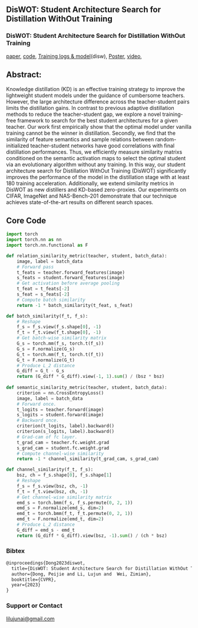 ## DisWOT: Student Architecture Search for Distillation WithOut Training

### DisWOT: Student Architecture Search for Distillation WithOut Training

[paper](https://github.com/lilujunai/DisWOT-CVPR2023), [code](https://github.com/lilujunai/DisWOT-CVPR2023), [Training logs & model](https://github.com/lilujunai/DisWOT-CVPR2023)(disw), [Poster](https://github.com/lilujunai/DisWOT-CVPR2023), [video](https://github.com/lilujunai/DisWOT-CVPR2023), 




## Abstract: 
Knowledge distillation (KD) is an effective training strategy to improve the lightweight student models under the guidance of cumbersome teachers. However, the large architecture difference across the teacher-student pairs limits the distillation gains. In contrast to previous adaptive distillation methods to reduce the teacher-student gap,  we explore a novel training-free framework to search for the best student architectures for a given teacher. Our work first empirically show that the optimal model under vanilla training cannot be the winner in distillation. Secondly, we find that the similarity of feature semantics and sample relations between random-initialized teacher-student networks have good correlations with final distillation performances. Thus, we efficiently measure similarity matrixs conditioned on the semantic activation maps to select the optimal student via an evolutionary algorithm without any training. In this way, our student architecture search for Distillation WithOut Training (DisWOT) significantly improves the performance of the model in the distillation stage with at least 180 training acceleration. Additionally,  we extend similarity metrics in DisWOT as new distillers and KD-based zero-proxies. Our experiments on CIFAR, ImageNet and NAS-Bench-201 demonstrate that our technique achieves state-of-the-art results on different search spaces. 

## Core Code
```python
import torch
import torch.nn as nn 
import torch.nn.functional as F

def relation_similarity_metric(teacher, student, batch_data):
    image, label = batch_data
    # Forward pass
    t_feats = teacher.forward_features(image)
    s_feats = student.forward_features(image)
    # Get activation before average pooling
    t_feat = t_feats[-2]
    s_feat = s_feats[-2]
    # Compute batch similarity
    return -1 * batch_similarity(t_feat, s_feat)

def batch_similarity(f_t, f_s):
    # Reshape
    f_s = f_s.view(f_s.shape[0], -1)
    f_t = f_t.view(f_t.shape[0], -1)
    # Get batch-wise similarity matrix
    G_s = torch.mm(f_s, torch.t(f_s))
    G_s = F.normalize(G_s)
    G_t = torch.mm(f_t, torch.t(f_t))
    G_t = F.normalize(G_t)
    # Produce L_2 distance
    G_diff = G_t - G_s
    return (G_diff * G_diff).view(-1, 1).sum() / (bsz * bsz)
 
def semantic_similarity_metric(teacher, student, batch_data):
    criterion = nn.CrossEntropyLoss() 
    image, label = batch_data 
    # Forward once.
    t_logits = teacher.forward(image)
    s_logits = student.forward(image)
    # Backward once.
    criterion(t_logits, label).backward()
    criterion(s_logits, label).backward()
    # Grad-cam of fc layer.
    t_grad_cam = teacher.fc.weight.grad
    s_grad_cam = student.fc.weight.grad
    # Compute channel-wise similarity
    return -1 * channel_similarity(t_grad_cam, s_grad_cam)

def channel_similarity(f_t, f_s):
    bsz, ch = f_s.shape[0], f_s.shape[1]
    # Reshape
    f_s = f_s.view(bsz, ch, -1)
    f_t = f_t.view(bsz, ch, -1)
    # Get channel-wise similarity matrix
    emd_s = torch.bmm(f_s, f_s.permute(0, 2, 1))
    emd_s = F.normalize(emd_s, dim=2)
    emd_t = torch.bmm(f_t, f_t.permute(0, 2, 1))
    emd_t = F.normalize(emd_t, dim=2)
    # Produce L_2 distance
    G_diff = emd_s - emd_t
    return (G_diff * G_diff).view(bsz, -1).sum() / (ch * bsz)
```


### Bibtex 


```markdown
@inproceedings{Dong2023diswot,
  title={DisWOT: Student Architecture Search for Distillation WithOut Training},
  author={Dong, Peijie and Li, Lujun and  Wei, Zimian},
  booktitle={CVPR},
  year={2023}
}

```


### Support or Contact

lilujunai@gmail.com
